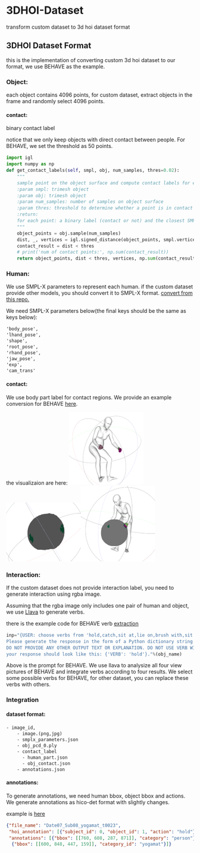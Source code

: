 # 3DHOI-Dataset
transform custom dataset to 3d hoi dataset format

## 3DHOI Dataset Format
this is the implementation of converting custom 3d hoi dataset to our format, 
we use BEHAVE as the example.
### Object:
each object contains 4096 points,
for custom dataset, extract objects in the frame and randomly select 4096 points.

#### contact:
binary contact label

notice that we only keep objects with direct contact between people. For BEHAVE, we set the threshold as 50 points.

```python
import igl
import numpy as np
def get_contact_labels(self, smpl, obj, num_samples, thres=0.02):
    """
    sample point on the object surface and compute contact labels for each point
    :param smpl: trimesh object
    :param obj: trimesh object
    :param num_samples: number of samples on object surface
    :param thres: threshold to determine whether a point is in contact with the human
    :return:
    for each point: a binary label (contact or not) and the closest SMPL vertex
    """
    object_points = obj.sample(num_samples)
    dist, _, vertices = igl.signed_distance(object_points, smpl.vertices, smpl.faces, return_normals=False)
    contact_result = dist < thres
    # print('num of contact points:', np.sum(contact_result))
    return object_points, dist < thres, vertices, np.sum(contact_result)
```

### Human:
We use SMPL-X parameters to represent each human.
if the custom dataset provide other models, you should convert it to SMPL-X format.
[convert from this repo.](https://github.com/wenboran2002/smplx)

We need SMPL-X parameters below(the final keys should be the same as keys below):
```text
'body_pose',
'lhand_pose',
'shape',
'root_pose',
'rhand_pose',
'jaw_pose', 
'exp', 
'cam_trans'
```
#### contact:
We use body part label for contact regions.
We provide an example conversion for BEHAVE [here](./code/contact_human.py).

the visualizaion are here:
![im1](./images/1.png)![im2](./images/2.png)![im3](./images/3.png)
### Interaction:

If the custom dataset does not provide interaction label, you need to generate interaction using rgba image.

Assuming that the rgba image only includes one pair of human and object, we use [Llava](https://github.com/haotian-liu/LLaVA?tab=readme-ov-file) to generate verbs.

there is the example code for BEHAVE verb [extraction](./code/interaction_extract.py)
```python
inp="{USER: choose verbs from 'hold,catch,sit at,lie on,brush with,sit on,cut with,drag,carry,type on,operate,kick,throw,pull,push,lift,pick up,swing,pick,move,stab,squeeze'to describe the interaction between the person and the %s.\
Please generate the response in the form of a Python dictionary string with keys 'VERB', where its value is the selected verb in Python string format.\
DO NOT PROVIDE ANY OTHER OUTPUT TEXT OR EXPLANATION. DO NOT USE VERB WITHOUT THE OPTIONS. Only provide the Python dictionary. For example, \
your response should look like this: {'VERB': 'hold'}."%(obj_name)  
```
Above is the prompt for BEHAVE. We use llava to analysize all four view pictures of BEHAVE and integrate verbs according to four results.
We select some possible verbs for BEHAVE, for other dataset, you can replace these verbs with others.
### Integration

#### dataset format:

```text
- image_id,
    - image.(png,jpg)
    - smplx_parameters.json
    - obj_pcd_0.ply
    - contact_label
      - human_part.json
      - obj_contact.json
    - annotations.json
```


#### annotations:
 To generate annotations, we need human bbox, object bbox and actions.
 We generate annotations as hico-det format with slightly changes.
 
example is [here](./code/integrate_annot.py)

```json
{"file_name": "Date07_Sub08_yogamat_t0023", 
 "hoi_annotation": [{"subject_id": 0, "object_id": 1, "action": "hold"}], 
 "annotations": [{"bbox": [[760, 608, 287, 871]], "category": "person"}, 
  {"bbox": [[600, 848, 447, 159]], "category_id": "yogamat"}]}
```
